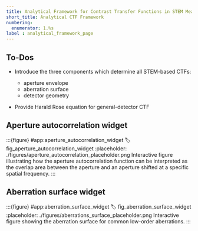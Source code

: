 ```yaml
---
title: Analytical Framework for Contrast Transfer Functions in STEM Measurements
short_title: Analytical CTF Framework
numbering:
  enumerator: 1.%s
label : analytical_framework_page
---
```


## To-Dos
- Introduce the three components which determine all STEM-based CTFs:
  - aperture envelope
  - aberration surface
  - detector geometry

- Provide Harald Rose equation for general-detector CTF

## Aperture autocorrelation widget

:::{figure} #app:aperture_autocorrelation_widget
:label: fig_aperture_autocorrelation_widget
:placeholder: ./figures/aperture_autocorrelation_placeholder.png
Interactive figure illustrating how the aperture autocorrelation function can be interpreted as the overlap area between the aperture and an aperture shifted at a specific spatial frequency.
:::

## Aberration surface widget

:::{figure} #app:aberration_surface_widget
:label: fig_aberration_surface_widget
:placeholder: ./figures/aberrations_surface_placeholder.png
Interactive figure showing the aberration surface for common low-order aberrations.
:::
